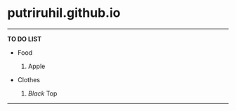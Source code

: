 # putriruhil.github.io
---------
**TO DO LIST**

* Food
  1. Apple 

* Clothes
  1. *Black* Top

---------
